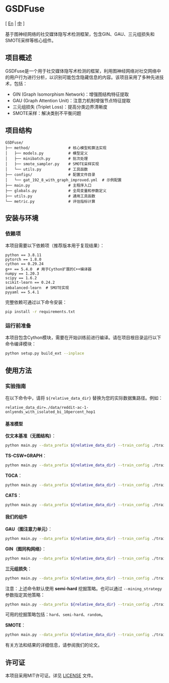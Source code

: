 # GSDFuse

[ [En](README.md) | [中](#chinese) ]

<a id="chinese"></a>

基于图神经网络的社交媒体隐写术检测框架，包含GIN、GAU、三元组损失和SMOTE采样等核心组件。

## 项目概述

GSDFuse是一个用于社交媒体隐写术检测的框架，利用图神经网络对社交网络中的用户行为进行分析，以识别可能包含隐藏信息的内容。该项目采用了多种先进技术，包括：

- GIN (Graph Isomorphism Network)：增强图结构特征提取
- GAU (Graph Attention Unit)：注意力机制增强节点特征提取
- 三元组损失 (Triplet Loss)：提高分类边界清晰度
- SMOTE采样：解决类别不平衡问题

## 项目结构

```
GSDFuse/
├── method/                 # 核心模型和算法实现
│   ├── models.py           # 模型定义
│   ├── minibatch.py        # 批次处理
│   ├── smote_sampler.py    # SMOTE采样实现
│   └── utils.py            # 工具函数
├── configs/                # 配置文件目录
│   └── gat_192_8_with_graph_improved.yml  # 示例配置
├── main.py                 # 主程序入口
├── globals.py              # 全局变量和参数定义
├── utils.py                # 通用工具函数
└── metric.py               # 评估指标计算
```

## 安装与环境

### 依赖项

本项目需要以下依赖项（推荐版本用于复现结果）：

```
python == 3.8.11
pytorch == 1.8.0
cython == 0.29.24
g++ == 5.4.0  # 用于Cython扩展的C++编译器
numpy == 1.20.3
scipy == 1.6.2
scikit-learn == 0.24.2
imbalanced-learn  # SMOTE实现
pyyaml == 5.4.1
```

完整依赖可通过以下命令安装：

```bash
pip install -r requirements.txt
```

### 运行前准备

本项目包含Cython模块，需要在开始训练前进行编译。请在项目根目录运行以下命令编译模块：

```bash
python setup.py build_ext --inplace
```

## 使用方法

### 实验指南

在以下命令中，请将 `${relative_data_dir}` 替换为您的实际数据集路径。例如：
```
relative_data_dir=./data/reddit-ac-1-onlyends_with_isolated_bi_10percent_hop1
```

#### 基准模型

**仅文本基准（无图结构）**：
```bash
python main.py --data_prefix ${relative_data_dir} --train_config ./train_config/no_graph.yml --no_graph --repeat_time 1
```

**TS-CSW+GRAPH**：
```bash
python main.py --data_prefix ${relative_data_dir} --train_config ./train_config/gat_192_8_no_smote.yml --repeat_time 1 --gpu 0
```

**TGCA**：
```bash
python main.py --data_prefix ${relative_data_dir} --train_config ./train_config/gat_192_8_no_smote.yml --repeat_time 1 --gpu 0 --use_TGCA
```

**CATS**：
```bash
python main.py --data_prefix ${relative_data_dir} --train_config ./train_config/gat_192_8_no_smote.yml --repeat_time 1 --gpu 0 --use_CATS --use_GAaN
```

#### 我们的组件

**GAU（图注意力单元）**：
```bash
python main.py --data_prefix ${relative_data_dir} --train_config ./train_config/gat_192_8_no_smote.yml --repeat_time 1 --gpu 0 --use_gau
```

**GIN（图同构网络）**：
```bash
python main.py --data_prefix ${relative_data_dir} --train_config ./train_config/gat_192_8_no_smote.yml --repeat_time 1 --gpu 0 --use_GIN
```

**三元组损失**：
```bash
python main.py --data_prefix ${relative_data_dir} --train_config ./train_config/gat_192_8_no_smote.yml --repeat_time 1 --gpu 0 --use_triplet_loss --use_hard_mining
```

注意：上述命令默认使用 **semi-hard** 挖掘策略。也可以通过 `--mining_strategy` 参数指定其他策略：

```bash
python main.py --data_prefix ${relative_data_dir} --train_config ./train_config/gat_192_8_no_smote.yml --repeat_time 1 --gpu 0 --use_triplet_loss --use_hard_mining --mining_strategy hard
```

可用的挖掘策略包括：`hard`、`semi-hard`、`random`。

**SMOTE**：
```bash
python main.py --data_prefix ${relative_data_dir} --train_config ./train_config/gat_192_8_no_smote.yml --repeat_time 1 --gpu 0 --use_smote
```

有关方法和结果的详细信息，请参阅我们的论文。

## 许可证

本项目采用MIT许可证。详见 [LICENSE](LICENSE) 文件。
